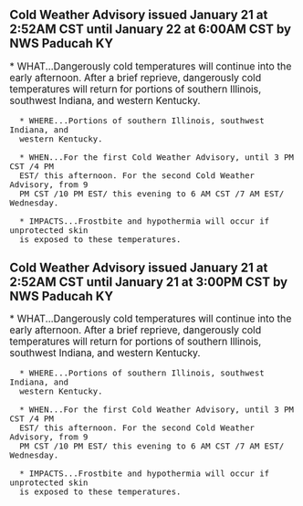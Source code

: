 <p>
   <h2>Cold Weather Advisory issued January 21 at 2:52AM CST until January 22 at 6:00AM CST by NWS Paducah KY</h2>
   <div style="font-size:120%">* WHAT...Dangerously cold temperatures will continue into the early
      afternoon. After a brief reprieve, dangerously cold temperatures
      will return for portions of southern Illinois, southwest Indiana,
      and western Kentucky.
      
      * WHERE...Portions of southern Illinois, southwest Indiana, and
      western Kentucky.
      
      * WHEN...For the first Cold Weather Advisory, until 3 PM CST /4 PM
      EST/ this afternoon. For the second Cold Weather Advisory, from 9
      PM CST /10 PM EST/ this evening to 6 AM CST /7 AM EST/ Wednesday.
      
      * IMPACTS...Frostbite and hypothermia will occur if unprotected skin
      is exposed to these temperatures.
   </div>
</p>
<p>
   <h2>Cold Weather Advisory issued January 21 at 2:52AM CST until January 21 at 3:00PM CST by NWS Paducah KY</h2>
   <div style="font-size:120%">* WHAT...Dangerously cold temperatures will continue into the early
      afternoon. After a brief reprieve, dangerously cold temperatures
      will return for portions of southern Illinois, southwest Indiana,
      and western Kentucky.
      
      * WHERE...Portions of southern Illinois, southwest Indiana, and
      western Kentucky.
      
      * WHEN...For the first Cold Weather Advisory, until 3 PM CST /4 PM
      EST/ this afternoon. For the second Cold Weather Advisory, from 9
      PM CST /10 PM EST/ this evening to 6 AM CST /7 AM EST/ Wednesday.
      
      * IMPACTS...Frostbite and hypothermia will occur if unprotected skin
      is exposed to these temperatures.
   </div>
</p>